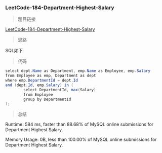 ### LeetCode-184-Department-Highest-Salary

> 题目链接

[LeetCode-184-Department-Highest-Salary](https://leetcode.com/problems/department-highest-salary/)

> 思路

SQL如下

> 代码

```java
select dept.Name as Department, emp.Name as Employee, emp.Salary
from Employee as emp, Department as dept
where emp.DepartmentId = dept.Id
and (dept.Id, emp.Salary) in (
        select DepartmentId, max(Salary)
        from Employee 
        group by DepartmentId
);
```

> 总结

Runtime: 584 ms, faster than 88.68% of MySQL online submissions for Department Highest Salary.

Memory Usage: 0B, less than 100.00% of MySQL online submissions for Department Highest Salary.
